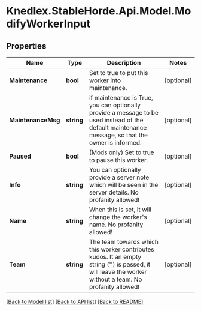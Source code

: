 # Knedlex.StableHorde.Api.Model.ModifyWorkerInput

## Properties

Name | Type | Description | Notes
------------ | ------------- | ------------- | -------------
**Maintenance** | **bool** | Set to true to put this worker into maintenance. | [optional] 
**MaintenanceMsg** | **string** | if maintenance is True, you can optionally provide a message to be used instead of the default maintenance message, so that the owner is informed. | [optional] 
**Paused** | **bool** | (Mods only) Set to true to pause this worker. | [optional] 
**Info** | **string** | You can optionally provide a server note which will be seen in the server details. No profanity allowed! | [optional] 
**Name** | **string** | When this is set, it will change the worker&#39;s name. No profanity allowed! | [optional] 
**Team** | **string** | The team towards which this worker contributes kudos.  It an empty string (&#39;&#39;) is passed, it will leave the worker without a team. No profanity allowed! | [optional] 

[[Back to Model list]](../README.md#documentation-for-models) [[Back to API list]](../README.md#documentation-for-api-endpoints) [[Back to README]](../README.md)

